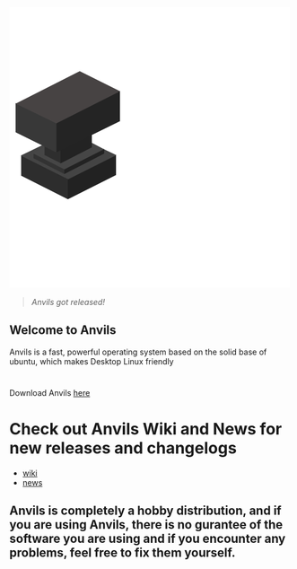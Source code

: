 ![Anvils](https://github.com/iamshivayep/AnvilsProject/blob/gh-pages/LOGO.png)



>*Anvils got released!*

## Welcome to Anvils
Anvils is a fast, powerful operating system based on the solid base of ubuntu, which makes Desktop Linux friendly 

#
Download Anvils [here](https://iamshivayep.github.io/AnvilsProject/download)

# Check out Anvils Wiki and News for new releases and changelogs
- [wiki](https://iamshivayep.github.io/Anvils-Wiki)
- [news](https://iamshivayep.github.io/AnvilsProject/news)

## Anvils is completely a hobby distribution, and if you are using Anvils, there is no gurantee of the software you are using and if you encounter any problems, feel free to fix them yourself.


